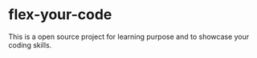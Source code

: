 # flex-your-code
This is a open source project for learning purpose and to showcase your coding skills.  
